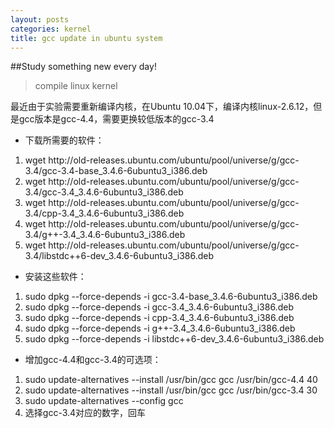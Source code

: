 ```yaml
--- 
layout: posts
categories: kernel
title: gcc update in ubuntu system
---
```

##Study something new every day!
> compile linux kernel

最近由于实验需要重新编译内核，在Ubuntu 10.04下，编译内核linux-2.6.12，但是gcc版本是gcc-4.4，需要更换较低版本的gcc-3.4

* 下载所需要的软件：
<ol>
<li>
wget http://old-releases.ubuntu.com/ubuntu/pool/universe/g/gcc-3.4/gcc-3.4-base_3.4.6-6ubuntu3_i386.deb
</li>
<li>
wget http://old-releases.ubuntu.com/ubuntu/pool/universe/g/gcc-3.4/gcc-3.4_3.4.6-6ubuntu3_i386.deb
</li>
<li>
wget http://old-releases.ubuntu.com/ubuntu/pool/universe/g/gcc-3.4/cpp-3.4_3.4.6-6ubuntu3_i386.deb
</li>
<li>
wget http://old-releases.ubuntu.com/ubuntu/pool/universe/g/gcc-3.4/g++-3.4_3.4.6-6ubuntu3_i386.deb
</li>
<li>
wget http://old-releases.ubuntu.com/ubuntu/pool/universe/g/gcc-3.4/libstdc++6-dev_3.4.6-6ubuntu3_i386.deb
</li>
</ol>

* 安装这些软件：

<ol>
<li>
sudo dpkg --force-depends -i gcc-3.4-base_3.4.6-6ubuntu3_i386.deb
</li>
<li>
sudo dpkg --force-depends -i gcc-3.4_3.4.6-6ubuntu3_i386.deb
</li>
<li>
sudo dpkg --force-depends -i 
cpp-3.4_3.4.6-6ubuntu3_i386.deb
</li>
<li>
sudo dpkg --force-depends -i 
g++-3.4_3.4.6-6ubuntu3_i386.deb
</li>
<li>
sudo dpkg --force-depends -i 
libstdc++6-dev_3.4.6-6ubuntu3_i386.deb
</li>
</ol>

* 增加gcc-4.4和gcc-3.4的可选项：

<ol>
<li>
sudo update-alternatives --install /usr/bin/gcc gcc /usr/bin/gcc-4.4 40
</li>
<li>
sudo update-alternatives --install /usr/bin/gcc gcc /usr/bin/gcc-3.4 30
</li>
<li>
sudo update-alternatives --config gcc
</li>
<li>
选择gcc-3.4对应的数字，回车
</li>
</ol>